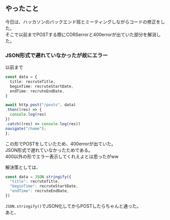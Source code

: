 ## やったこと
今日は、ハッカソンのバックエンド班とミーティングしながらコードの修正をした。  
そこで以前までPOSTする際にCORSerrorと400errorが出ていた部分を解消した。  

### JSON形式で遅れていなかったが故にエラー
以前まで
```ts
const data = {
  title: recruteTitle,
  beginTime: recruteStartDate,
  endTime: recruteEndDate,
}

await http.post("/posts", data)
.then((res) => {
  console.log(res)
})
.catch((res) => console.log(res))
navigate("/home");
};
```
この形でPOSTをしていたため、400errorが出ていた。  
JSON形式で遅れていなかったためである。  
400以外の形でエラー表示してくれえよとは思ったがww  

解決策としては、
```ts
const data = JSON.stringify({
  "title": recruteTitle,
  "beginTime": recruteStartDate,
  "endTime": recruteEndDate,
})
```
`JSON.stringify()`でJSON化してからPOSTしたらちゃんと通った。  
あと、
